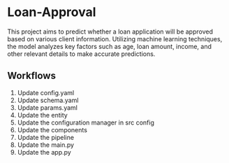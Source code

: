 # Loan-Approval
This project aims to predict whether a loan application will be approved based on various client information. Utilizing machine learning techniques, the model analyzes key factors such as age, loan amount, income, and other relevant details to make accurate predictions.

## Workflows

1. Update config.yaml
2. Update schema.yaml
3. Update params.yaml
4. Update the entity
5. Update the configuration manager in src config
6. Update the components
7. Update the pipeline
8. Update the main.py
9. Update the app.py
